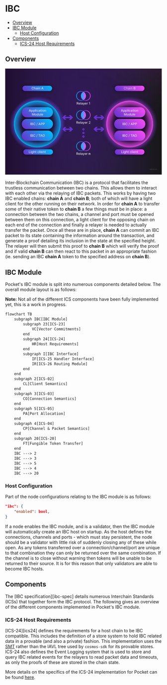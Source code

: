 # IBC <!-- omit in toc -->

- [Overview](#overview)
- [IBC Module](#ibc-module)
  - [Host Configuration](#host-configuration)
- [Components](#components)
  - [ICS-24 Host Requirements](#ics-24-host-requirements)

## Overview

![IBC High Level](./high-level-ibc.png)

Inter-Blockchain Communication (IBC) is a protocol that facilitates the trustless communication between two chains. This allows them to interact with each other via the relaying of IBC packets. This works by having two IBC enabled chains: **chain A** and **chain B**; both of which will have a light client for the other running on their network. In order for **chain A** to transfer some of their native token to **chain B** a few things must be in place: a connection between the two chains, a channel and port must be opened between them on this connection, a light client for the opposing chain on each end of the connection and finally a relayer is needed to actually transfer the packet. Once all these are in place, **chain A** can commit an IBC packet to its state containing the information around the transaction, and generate a proof detailing its inclusion in the state at the specified height. The relayer will then submit this proof to **chain B** which will verify the proof and if valid **chain B** can then react to this packet in an appropriate fashion (ie. sending an IBC **chain A** token to the specified address on **chain B**).

## IBC Module

Pocket's IBC module is split into numerous components detailed below. The overall module layout is as follows:

**Note:** Not all of the different ICS components have been fully implemented yet, this is a work in progress.

```mermaid
flowchart TB
    subgraph IBC[IBC Module]
        subgraph 23[ICS-23]
            VC[Vector Commitments]
        end
        subgraph 24[ICS-24]
            HR[Host Requirements]
        end
        subgraph I[IBC Interface]
            IF[ICS-25 Handler Interface]
            IR[ICS-26 Routing Module]
        end
    end
    subgraph 2[ICS-02]
        CL[Client Semantics]
    end
    subgraph 3[ICS-03]
        CO[Connection Semantics]
    end
    subgraph 5[ICS-05]
        PA[Port Allocation]
    end
    subgraph 4[ICS-04]
        CP[Channel & Packet Semantics]
    end
    subgraph 20[ICS-20]
        FT[Fungible Token Transfer]
    end
    IBC ---> 2
    IBC ---> 3
    IBC ---> 5
    IBC ---> 4
    IBC ---> 20
```

### Host Configuration

Part of the node configurations relating to the IBC module is as follows:

```json
"ibc": {
    "enabled": bool,
}
```

If a node enables the IBC module, and is a validator, then the IBC module will automatically create an IBC host on startup. As the host defines the connections, channels and ports - which must stay persistent, the node should be a validator with little risk of suddenly closing any of these while open. As any tokens transferred over a connection/channel/port are unique to that combination they can only be returned over the same combination. If the channel is to close without warning then tokens will be unable to be returned to their source. It is for this reason that only validators are able to become IBC hosts.

## Components

The [IBC specification][ibc-spec] details numerous Interchain Standards (ICSs) that together form the IBC protocol. The following gives an overview of the different components implemented in Pocket's IBC module.

### ICS-24 Host Requirements

[ICS-24][ics24] defines the requirements for a host chain to be IBC compatible. This includes the definition of a store system to hold IBC related data in a provable (and also a private) fashion. This implementation uses the [SMT](https://github.com/pokt-network/smt) rather than the IAVL tree used by `cosmos-sdk` for its provable stores. ICS-24 also defines the Event Logging system that is used to store and query IBC related events for the relayers to read packet data and timeouts, as only the proofs of these are stored in the chain state.

More details on the specifics of the ICS-24 implementation for Pocket can be found [here](./ics24.md).
